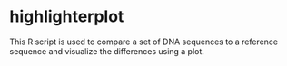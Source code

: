 # highlighterplot
This R script is used to compare a set of DNA sequences to a reference sequence and visualize the differences using a plot.
